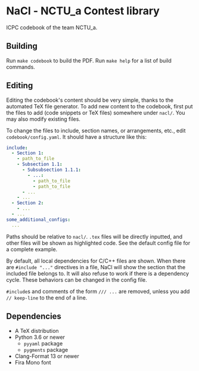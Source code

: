 # NaCl - NCTU_a Contest library

ICPC codebook of the team NCTU_a.

## Building

Run `make codebook` to build the PDF. 
Run `make help` for a list of build commands.

## Editing

Editing the codebook's content should be very simple, thanks to the automated 
TeX file generator. 
To add new content to the codebook, first put the files to add (code snippets 
or TeX files) somewhere under `nacl/`. You may also modify existing files.

To change the files to include, section names, or arrangements, etc., edit 
`codebook/config.yaml`. It should have a structure like this:

```yaml
include:
  - Section 1:
    - path_to_file
    - Subsection 1.1:
      - Subsubsection 1.1.1:
        - ...:
          - path_to_file
          - path_to_file
      - ...
    - ...
  - Section 2:
    - ...
  - ...
some_additional_configs:
  ...
```

Paths should be relative to `nacl/`. `.tex` files will be directly inputted, 
and other files will be shown as highlighted code. 
See the default config file for a complete example.

By default, all local dependencies for C/C++ files are shown. When there are 
`#include "..."` directives in a file, NaCl will show the section that the 
included file belongs to. It will also refuse to work if there is a dependency 
cycle. These behaviors can be changed in the config file.

`#include`s and comments of the form `/// ...` are removed, unless you add
`// keep-line` to the end of a line.

## Dependencies

-   A TeX distribution
-   Python 3.6 or newer
    -   `pyyaml` package
    -   `pygments` package
-   Clang-Format 13 or newer
-   Fira Mono font
